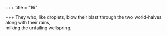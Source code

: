 +++
title = "16"

+++
They who, like droplets, blow their blast through the two world-halves  along with their rains,  
milking the unfailing wellspring,  
